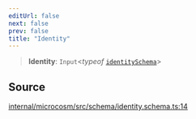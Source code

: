 ```yaml
---
editUrl: false
next: false
prev: false
title: "Identity"
---
```


> **Identity**: `Input`\<*typeof* [`identitySchema`](../variables/identitySchema.md)\>

## Source

[internal/microcosm/src/schema/identity.schema.ts:14](https://github.com/nodenogg-in/alpha-p2p/blob/e46703f/internal/microcosm/src/schema/identity.schema.ts#L14)

